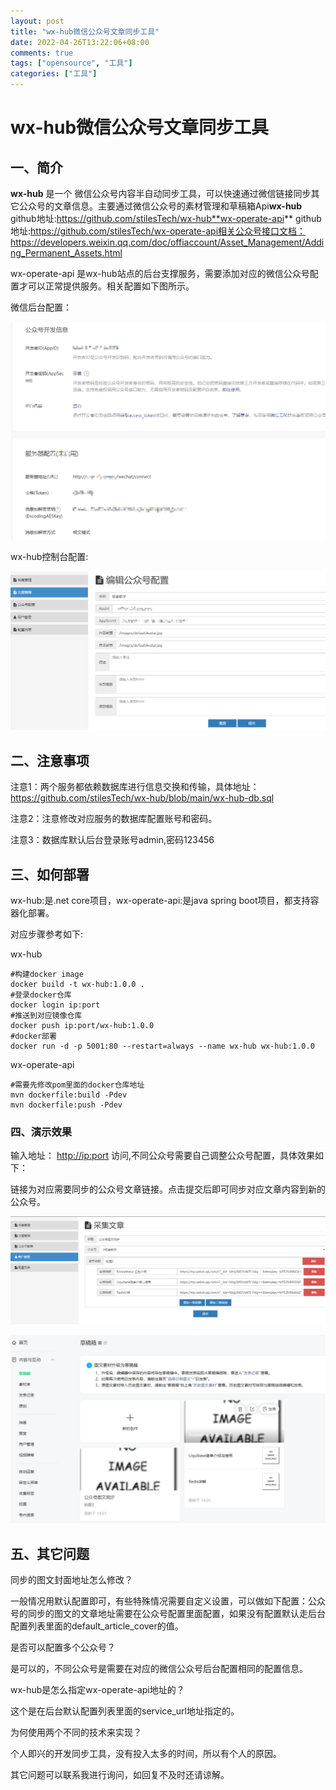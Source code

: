 ```yaml
---
layout: post
title: "wx-hub微信公众号文章同步工具"
date: 2022-04-26T13:22:06+08:00
comments: true
tags: ["opensource", "工具"]
categories: ["工具"]
---
```


# wx-hub微信公众号文章同步工具

## **一、简介**

**wx-hub** 是一个 微信公众号内容半自动同步工具，可以快速通过微信链接同步其它公众号的文章信息。主要通过微信公众号的素材管理和草稿箱Api**wx-hub** github地址:https://github.com/stilesTech/wx-hub**wx-operate-api** github地址:https://github.com/stilesTech/wx-operate-api相关公众号接口文档：https://developers.weixin.qq.com/doc/offiaccount/Asset_Management/Adding_Permanent_Assets.html

wx-operate-api 是wx-hub站点的后台支撑服务，需要添加对应的微信公众号配置才可以正常提供服务。相关配置如下图所示。

微信后台配置：

![../uploads/2022/04/2185062312.png](../uploads/2022/04/2185062312.png)

wx-hub控制台配置:

![../uploads/2022/04/3081734508.png](../uploads/2022/04/3081734508.png)

## **二、注意事项**

注意1：两个服务都依赖数据库进行信息交换和传输，具体地址：https://github.com/stilesTech/wx-hub/blob/main/wx-hub-db.sql

注意2：注意修改对应服务的数据库配置账号和密码。

注意3：数据库默认后台登录账号admin,密码123456

## **三、如何部署**

wx-hub:是.net core项目，wx-operate-api:是java spring boot项目，都支持容器化部署。

对应步骤参考如下:

wx-hub

```
#构建docker image
docker build -t wx-hub:1.0.0 .
#登录docker仓库
docker login ip:port
#推送到对应镜像仓库
docker push ip:port/wx-hub:1.0.0
#docker部署
docker run -d -p 5001:80 --restart=always --name wx-hub wx-hub:1.0.0
```

wx-operate-api

```
#需要先修改pom里面的docker仓库地址
mvn dockerfile:build -Pdev
mvn dockerfile:push -Pdev
```

### **四、演示效果**

输入地址： [http://ip:port](http://ip:port/) 访问,不同公众号需要自己调整公众号配置，具体效果如下：

链接为对应需要同步的公众号文章链接。点击提交后即可同步对应文章内容到新的公众号。

![../uploads/2022/04/4157468633.png](../uploads/2022/04/4157468633.png)

![../uploads/2022/04/1293486863.png](../uploads/2022/04/1293486863.png)

## **五、其它问题**

同步的图文封面地址怎么修改？

一般情况用默认配置即可，有些特殊情况需要自定义设置，可以做如下配置：公众号的同步的图文的文章地址需要在公众号配置里面配置，如果没有配置默认走后台配置列表里面的default_article_cover的值。

是否可以配置多个公众号？

是可以的，不同公众号是需要在对应的微信公众号后台配置相同的配置信息。

wx-hub是怎么指定wx-operate-api地址的？

这个是在后台默认配置列表里面的service_url地址指定的。

为何使用两个不同的技术来实现？

个人即兴的开发同步工具，没有投入太多的时间，所以有个人的原因。

其它问题可以联系我进行询问，如回复不及时还请谅解。